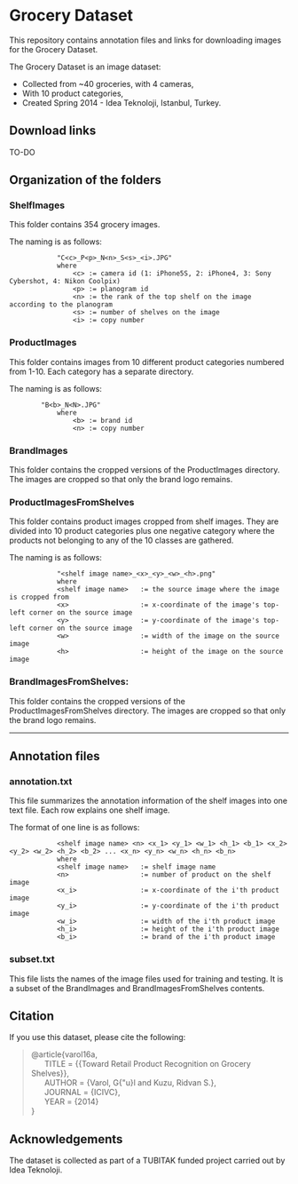 # Grocery Dataset

This repository contains annotation files and links for downloading images for the Grocery Dataset.

The Grocery Dataset is an image dataset:
* Collected from ~40 groceries, with 4 cameras,
* With 10 product categories,
* Created Spring 2014 - Idea Teknoloji, Istanbul, Turkey.

## Download links
TO-DO

## Organization of the folders

### ShelfImages
This folder contains 354 grocery images.

The naming is as follows:
```
			"C<c>_P<p>_N<n>_S<s>_<i>.JPG"
			where
				<c> := camera id (1: iPhone5S, 2: iPhone4, 3: Sony Cybershot, 4: Nikon Coolpix)
				<p> := planogram id
				<n> := the rank of the top shelf on the image according to the planogram
				<s> := number of shelves on the image
				<i> := copy number
```
	
### ProductImages
This folder contains images from 10 different product categories numbered from 1-10. Each category has a separate directory.

The naming is as follows:
```
		"B<b>_N<N>.JPG"
			where
				<b> := brand id
				<n> := copy number
```

		
### BrandImages

This folder contains the cropped versions of the ProductImages directory. The images are cropped so that only the brand logo remains.


### ProductImagesFromShelves

This folder contains product images cropped from shelf images. They are divided into 10 product categories plus one negative category where the products not belonging to any of the 10 classes are gathered.

The naming is as follows:
```
			"<shelf image name>_<x>_<y>_<w>_<h>.png"
			where
			<shelf image name>   := the source image where the image is cropped from
			<x>                  := x-coordinate of the image's top-left corner on the source image
			<y>                  := y-coordinate of the image's top-left corner on the source image
			<w>                  := width of the image on the source image
			<h>                  := height of the image on the source image
```

### BrandImagesFromShelves:
This folder contains the cropped versions of the ProductImagesFromShelves directory. The images are cropped so that only the brand logo remains.

*******************************
## Annotation files

### annotation.txt
This file summarizes the annotation information of the shelf images into one text file. Each row explains one shelf image.

The format of one line is as follows:

```
			<shelf image name> <n> <x_1> <y_1> <w_1> <h_1> <b_1> <x_2> <y_2> <w_2> <h_2> <b_2> ... <x_n> <y_n> <w_n> <h_n> <b_n>
			where
			<shelf image name>   := shelf image name
			<n>                  := number of product on the shelf image
			<x_i>                := x-coordinate of the i'th product image
			<y_i>                := y-coordinate of the i'th product image
			<w_i>                := width of the i'th product image
			<h_i>                := height of the i'th product image
			<b_i>                := brand of the i'th product image
```

### subset.txt
This file lists the names of the image files used for training and testing. It is a subset of the BrandImages and BrandImagesFromShelves contents.

## Citation
If you use this dataset, please cite the following:
> @article{varol16a,  
&nbsp;&nbsp;&nbsp;&nbsp;&nbsp;&nbsp;TITLE = {{Toward Retail Product Recognition on Grocery Shelves}},  
&nbsp;&nbsp;&nbsp;&nbsp;&nbsp;&nbsp;AUTHOR = {Varol, G{\"u}l and Kuzu, Ridvan S.},  
&nbsp;&nbsp;&nbsp;&nbsp;&nbsp;&nbsp;JOURNAL =  {ICIVC},  
&nbsp;&nbsp;&nbsp;&nbsp;&nbsp;&nbsp;YEAR = {2014}  
}

## Acknowledgements
The dataset is collected as part of a TUBITAK funded project carried out by Idea Teknoloji.
